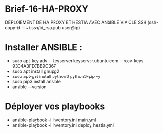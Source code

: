 # Brief-16-HA-PROXY
DEPLOIEMENT DE HA PROXY ET HESTIA AVEC ANSIBLE VIA CLE SSH (ssh-copy-id -i ~/.ssh/id_rsa.pub user@ip)
# Installer ANSIBLE :
- sudo apt-key adv --keyserver keyserver.ubuntu.com --recv-keys 93C4A3FD7BB9C367
- sudo apt install gnupg2
- sudo apt-get install python3 python3-pip -y
- sudo pip3 install ansible
- ansible --version

# Déployer vos playbooks
- ansible-playbook -i inventory.ini main.yml
- ansible-playbook -i inventory.ini deploy_hestia.yml
